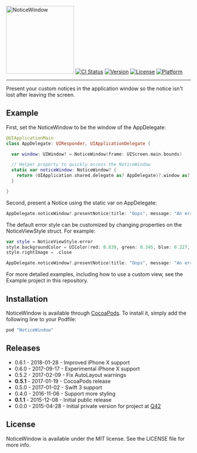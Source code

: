 <img src="https://cloud.githubusercontent.com/assets/75655/22114032/7539aec8-de68-11e6-8c18-b74fd0c046b9.png" width="185" alt="NoticeWindow"> [![CI Status](http://img.shields.io/travis/Tim%20van%20Steenis/NoticeWindow.svg?style=flat)](https://travis-ci.org/Tim%20van%20Steenis/NoticeWindow)
[![Version](https://img.shields.io/cocoapods/v/NoticeWindow.svg?style=flat)](http://cocoapods.org/pods/NoticeWindow)
[![License](https://img.shields.io/cocoapods/l/NoticeWindow.svg?style=flat)](http://cocoapods.org/pods/NoticeWindow)
[![Platform](https://img.shields.io/cocoapods/p/NoticeWindow.svg?style=flat)](http://cocoapods.org/pods/NoticeWindow)

<hr>

Present your custom notices in the application window so the notice isn't lost after leaving the screen.

## Example

First, set the NoticeWindow to be the window of the AppDelegate:

```swift
@UIApplicationMain
class AppDelegate: UIResponder, UIApplicationDelegate {

  var window: UIWindow? = NoticeWindow(frame: UIScreen.main.bounds)

  // Helper property to quickly access the NoticeWindow
  static var noticeWindow: NoticeWindow? {
    return (UIApplication.shared.delegate as? AppDelegate)?.window as? NoticeWindow
  }

}
```

Second, present a Notice using the static var on AppDelegate:

```swift
AppDelegate.noticeWindow?.presentNotice(title: "Oops", message: "An error has occurred", style: .error)
```

The default error style can be customized by changing properties on the NoticeViewStyle struct. For example:

```swift
var style = NoticeViewStyle.error
style.backgroundColor = UIColor(red: 0.839, green: 0.345, blue: 0.227, alpha: 1.00)
style.rightImage = .close

AppDelegate.noticeWindow?.presentNotice(title: "Oops", message: "An error has occurred", style: style)
```

For more detailed examples, including how to use a custom view, see the Example project in this repository.

## Installation

NoticeWindow is available through [CocoaPods](http://cocoapods.org). To install
it, simply add the following line to your Podfile:

```ruby
pod "NoticeWindow"
```

Releases
--------

 - 0.6.1 - 2018-01-28 - Improved iPhone X support
 - 0.6.0 - 2017-09-17 - Experimental iPhone X support
 - 0.5.2 - 2017-02-09 - Fix AutoLayout warnings
 - **0.5.1** - 2017-01-19 - CocoaPods release
 - 0.5.0 - 2017-01-02 - Swift 3 support
 - 0.4.0 - 2016-11-06 - Support more styling
 - **0.1.1** - 2015-12-08 - Initial public release
 - 0.0.0 - 2015-04-28 - Initial private version for project at [Q42](http://q42.com)


## License

NoticeWindow is available under the MIT license. See the LICENSE file for more info.
